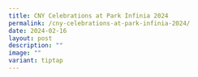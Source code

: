 ```yaml
---
title: CNY Celebrations at Park Infinia 2024
permalink: /cny-celebrations-at-park-infinia-2024/
date: 2024-02-16
layout: post
description: ""
image: ""
variant: tiptap
---
```

